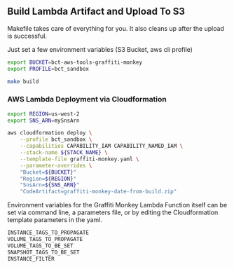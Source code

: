 ## Build Lambda Artifact and Upload To S3

Makefile takes care of everything for you. 
It also cleans up after the upload is successful. 

Just set a few environment variables (S3 Bucket, aws cli profile)

```sh
export BUCKET=bct-aws-tools-graffiti-monkey
export PROFILE=bct_sandbox

make build
```

### AWS Lambda Deployment via Cloudformation

```sh
export REGION=us-west-2
export SNS_ARN=mySnsArn

aws cloudformation deploy \
	--profile bct_sandbox \
	--capabilities CAPABILITY_IAM CAPABILITY_NAMED_IAM \
	--stack-name ${STACK_NAME} \
	--template-file graffiti-monkey.yaml \
	--parameter-overrides \
	"Bucket=${BUCKET}"
	"Region=${REGION}"
	"SnsArn=${SNS_ARN}"
	"CodeArtifact=graffiti-monkey-date-from-build.zip"
```

Environment variables for the Graffiti Monkey Lambda Function itself can be set via command line, a parameters file, or by editing the Cloudformation template parameters in the yaml. 

```sh
INSTANCE_TAGS_TO_PROPAGATE
VOLUME_TAGS_TO_PROPAGATE
VOLUME_TAGS_TO_BE_SET
SNAPSHOT_TAGS_TO_BE_SET
INSTANCE_FILTER
```